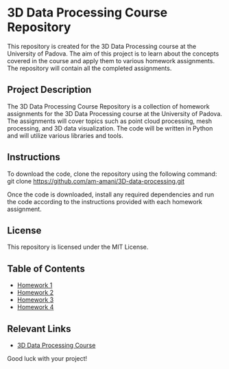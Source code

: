 # 3D Data Processing Course Repository

This repository is created for the 3D Data Processing course at the University of Padova. The aim of this project is to learn about the concepts covered in the course and apply them to various homework assignments. The repository will contain all the completed assignments.

## Project Description

The 3D Data Processing Course Repository is a collection of homework assignments for the 3D Data Processing course at the University of Padova. The assignments will cover topics such as point cloud processing, mesh processing, and 3D data visualization. The code will be written in Python and will utilize various libraries and tools.

## Instructions

To download the code, clone the repository using the following command:
git clone https://github.com/am-amani/3D-data-processing.git


Once the code is downloaded, install any required dependencies and run the code according to the instructions provided with each homework assignment.

## License

This repository is licensed under the MIT License.

## Table of Contents

- [Homework 1](./homework1/README.md)
- [Homework 2](./homework2/README.md)
- [Homework 3](./homework3/README.md)
- [Homework 4](./homework4/README.md)

## Relevant Links

- [3D Data Processing Course](https://www.unipd.it/en/educational-offer/master-s-degrees/school-of-engineering/3d-data-processing)

Good luck with your project!

